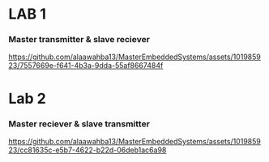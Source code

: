# LAB 1
### Master transmitter & slave reciever


https://github.com/alaawahba13/MasterEmbeddedSystems/assets/101985923/7557669e-f641-4b3a-9dda-55af8667484f

# Lab 2
### Master reciever & slave transmitter


https://github.com/alaawahba13/MasterEmbeddedSystems/assets/101985923/cc81635c-e5b7-4622-b22d-06deb1ac6a98

